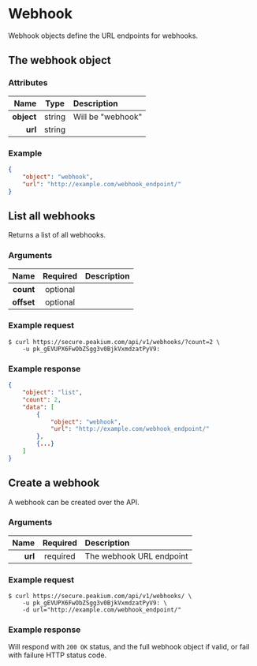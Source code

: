 Webhook
=======

Webhook objects define the URL endpoints for webhooks.

The webhook object
------------------

### Attributes

Name | Type | Description
--:|:-:|:--
**object** | string | Will be "webhook"
**url** | string |

### Example

```json
{
	"object": "webhook",
	"url": "http://example.com/webhook_endpoint/"
}
```

List all webhooks
-----------------
Returns a list of all webhooks.

### Arguments

Name | Required | Description
--:|:-:|:--
**count** | optional |
**offset** | optional |

### Example request

	$ curl https://secure.peakium.com/api/v1/webhooks/?count=2 \
		-u pk_gEVUPX6FwObZSgg3v0BjkVxmdzatPyV9:

### Example response

```json
{
	"object": "list",
	"count": 2,
	"data": [
		{
			"object": "webhook",
			"url": "http://example.com/webhook_endpoint/"
		},
		{...}
	]
}
```

Create a webhook
----------------
A webhook can be created over the API.

### Arguments

Name | Required | Description
--:|:-:|:--
**url** | required | The webhook URL endpoint

### Example request

	$ curl https://secure.peakium.com/api/v1/webhooks/ \
		-u pk_gEVUPX6FwObZSgg3v0BjkVxmdzatPyV9: \
		-d url="http://example.com/webhook_endpoint/"

### Example response

Will respond with `200 OK` status, and the full webhook object if valid, or fail with failure HTTP status code.
